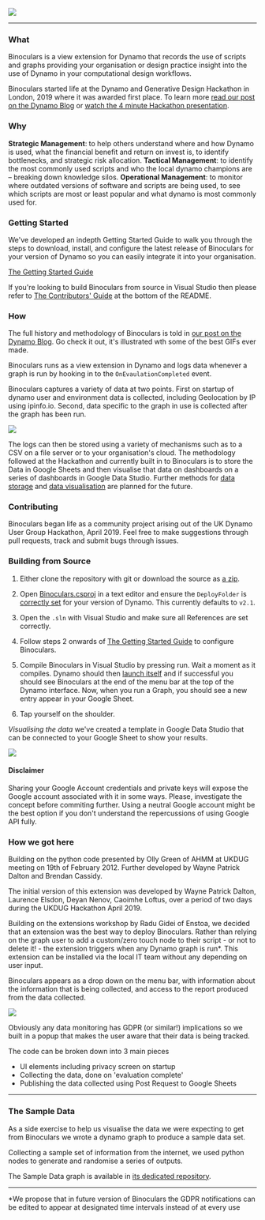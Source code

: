 ![](https://github.com/teamtreedyn/Binoculars/blob/master/Images/Slide1.PNG)
________________

### What

Binoculars is a view extension for Dynamo that records the use of scripts and graphs providing your organisation or design practice insight into the use of Dynamo in your computational design workflows.

Binoculars started life at the Dynamo and Generative Design Hackathon in London, 2019 where it was awarded first place. To learn more [read our post on the Dynamo Blog](https://dynamobim.org/london-hackathon-binoculars/) or [watch the 4 minute Hackathon presentation](https://youtu.be/X_LNTIqhLPk?t=2492).

### Why

**Strategic Management**: to help others understand where and how Dynamo is used, what the financial benefit and return on invest is, to identify bottlenecks, and strategic risk allocation.
**Tactical Management**: to identify the most commonly used scripts and who the local dynamo champions are – breaking down knowledge silos.
**Operational Management**: to monitor where outdated versions of software and scripts are being used, to see which scripts are most or least popular and what dynamo is most commonly used for.

### Getting Started

We've developed an indepth Getting Started Guide to walk you through the steps to download, install, and configure the latest release of Binoculars for your version of Dynamo so you can easily integrate it into your organisation.

[The Getting Started Guide](https://github.com/teamtreedyn/Binoculars/blob/master/GETTING-STARTED.md)

If you're looking to build Binoculars from source in Visual Studio then please refer to [The Contributors' Guide](https://github.com/teamtreedyn/Binoculars#build-from-source) at the bottom of the README.

### How

The full history and methodology of Binoculars is told in [our post on the Dynamo Blog](https://dynamobim.org/london-hackathon-binoculars/). Go check it out, it's illustrated wth some of the best GIFs ever made.

Binoculars runs as a view extension in Dynamo and logs data whenever a graph is run by hooking in to the `OnEvaulationCompleted` event.

Binoculars captures a variety of data at two points. First on startup of dynamo user and environment data is collected, including Geolocation by IP using ipinfo.io. Second, data specific to the graph in use is collected after the graph has been run.

![](https://github.com/teamtreedyn/Binoculars/blob/master/Images/Slide6.PNG)

The logs can then be stored using a variety of mechanisms such as to a CSV on a file server or to your organisation's cloud. The methodology followed at the Hackathon and currently built in to Binoculars is to store the Data in Google Sheets and then visualise that data on dashboards on a series of dashboards in Google Data Studio. Further methods for [data storage](https://github.com/teamtreedyn/Binoculars/issues?q=is%3Aissue+is%3Aopen+label%3A%22data+storage%22) and [data visualisation](https://github.com/teamtreedyn/Binoculars/issues?q=is%3Aissue+is%3Aopen+label%3A%22data+visualisation%22) are planned for the future.

### Contributing

Binoculars began life as a community project arising out of the UK Dynamo User Group Hackathon, April 2019. Feel free to make suggestions through pull requests, track and submit bugs through issues.

### Building from Source

1. Either clone the repository with git or download the source as [a zip](https://github.com/teamtreedyn/Binoculars/archive/master.zip).

2. Open [Binoculars.csproj](https://github.com/teamtreedyn/Binoculars/blob/master/Binoculars.csproj) in a text editor and ensure the `DeployFolder` is [correctly set](https://github.com/teamtreedyn/Binoculars/commit/ac088bd3fe5c027b6c0cc8e35185bcba1296953e#diff-fec7353f03ce00d43d7df2154ba6bfc4L179-L181) for your version of Dynamo. This currently defaults to `v2.1`.

3. Open the `.sln` with Visual Studio and make sure all References are set correctly.

4. Follow steps 2 onwards of [The Getting Started Guide](https://github.com/teamtreedyn/Binoculars/blob/master/GETTING-STARTED.md) to configure Binoculars.

5. Compile Binoculars in Visual Studio by pressing run. Wait a moment as it compiles. Dynamo should then [launch itself](https://github.com/teamtreedyn/Binoculars/commit/f1d95feb65e062e51180b4129466e29a786596a1#diff-37951fdf0b7fcbedc8a257b49641dcf3R17) and if successful you should see Binoculars at the end of the menu bar at the top of the Dynamo interface. Now, when you run a Graph, you should see a new entry appear in your Google Sheet.

6. Tap yourself on the shoulder.

*Visualising the data* we've created a template in Google Data Studio that can be connected to your Google Sheet to show your results.

![](https://github.com/teamtreedyn/Binoculars/blob/master/Images/Copy_of_ET_Dashboard-1.png)

#### Disclaimer

Sharing your Google Account credentials and private keys will expose the Google account associated with it in some ways. Please, investigate the concept before commiting further. Using a neutral Google account might be the best option if you don't understand the repercussions of using Google API fully.

### How we got here

Building on the python code presented by Olly Green of AHMM at UKDUG meeting on 19th of February 2012.
Further developed by Wayne Patrick Dalton and Brendan Cassidy.

The initial version of this extension was developed by Wayne Patrick Dalton, Laurence Elsdon, Deyan Nenov, Caoimhe Loftus, over a period of two days during the UKDUG Hackathon April 2019.

Building on the extensions workshop by Radu Gidei of Enstoa, we decided that an extension was the best way to deploy Binoculars.
Rather than relying on the graph user to add a custom/zero touch node to their script - or not to delete it! - the extension triggers when any Dynamo graph is run*. This extension can be installed via the local IT team without any depending on user input.

Binoculars appears as a drop down on the menu bar, with information about the information that is being collected, and access to the report produced from the data collected.

![](https://github.com/teamtreedyn/Binoculars/blob/master/Images/Slide14.PNG)

Obviously any data monitoring has GDPR (or similar!) implications so we built in a popup that makes the user aware that their data is being tracked.

The code can be broken down into 3 main pieces

- UI elements including privacy screen on startup
- Collecting the data, done on 'evaluation complete'
- Publishing the data collected using Post Request to Google Sheets

________________

### The Sample Data

As a side exercise to help us visualise the data we were expecting to get from Binoculars we wrote a dynamo graph to produce a sample data set.

Collecting a sample set of information from the internet, we used python nodes to generate and randomise a series of outputs.

The Sample Data graph is available in [its dedicated repository](https://github.com/teamtreedyn/BinocularsSampleData/).

__________________

*We propose that in future version of Binoculars the GDPR notifications can be edited to appear at designated time intervals instead of at every use
